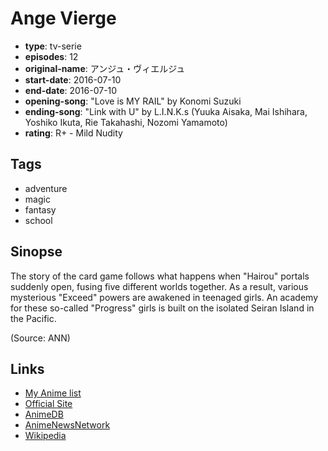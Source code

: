 # Ange Vierge

-   **type**: tv-serie
-   **episodes**: 12
-   **original-name**: アンジュ・ヴィエルジュ
-   **start-date**: 2016-07-10
-   **end-date**: 2016-07-10
-   **opening-song**: "Love is MY RAIL" by Konomi Suzuki
-   **ending-song**: "Link with U" by L.I.N.K.s (Yuuka Aisaka, Mai Ishihara, Yoshiko Ikuta, Rie Takahashi, Nozomi Yamamoto)
-   **rating**: R+ - Mild Nudity

## Tags

-   adventure
-   magic
-   fantasy
-   school

## Sinopse

The story of the card game follows what happens when "Hairou" portals suddenly open, fusing five different worlds together. As a result, various mysterious "Exceed" powers are awakened in teenaged girls. An academy for these so-called "Progress" girls is built on the isolated Seiran Island in the Pacific.

(Source: ANN)

## Links

-   [My Anime list](https://myanimelist.net/anime/32171/Ange_Vierge)
-   [Official Site](http://ange-vierge-anime.com/)
-   [AnimeDB](http://anidb.info/perl-bin/animedb.pl?show=anime&aid=10962)
-   [AnimeNewsNetwork](http://www.animenewsnetwork.com/encyclopedia/anime.php?id=18170)
-   [Wikipedia](http://en.wikipedia.org/wiki/Ange_Vierge)

